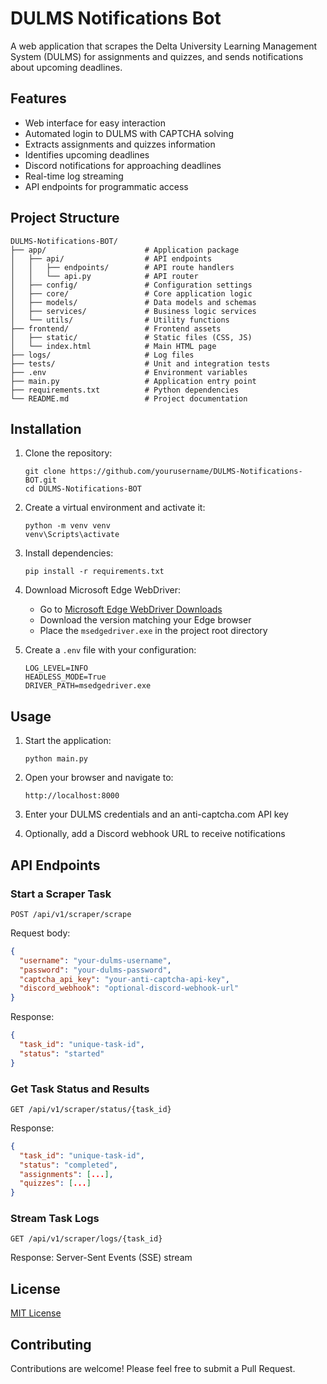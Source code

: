 # DULMS Notifications Bot

A web application that scrapes the Delta University Learning Management System (DULMS) for assignments and quizzes, and sends notifications about upcoming deadlines.

## Features

- Web interface for easy interaction
- Automated login to DULMS with CAPTCHA solving
- Extracts assignments and quizzes information
- Identifies upcoming deadlines
- Discord notifications for approaching deadlines
- Real-time log streaming
- API endpoints for programmatic access

## Project Structure

```
DULMS-Notifications-BOT/
├── app/                      # Application package
│   ├── api/                  # API endpoints
│   │   ├── endpoints/        # API route handlers
│   │   └── api.py            # API router
│   ├── config/               # Configuration settings
│   ├── core/                 # Core application logic
│   ├── models/               # Data models and schemas
│   ├── services/             # Business logic services
│   └── utils/                # Utility functions
├── frontend/                 # Frontend assets
│   ├── static/               # Static files (CSS, JS)
│   └── index.html            # Main HTML page
├── logs/                     # Log files
├── tests/                    # Unit and integration tests
├── .env                      # Environment variables
├── main.py                   # Application entry point
├── requirements.txt          # Python dependencies
└── README.md                 # Project documentation
```

## Installation

1. Clone the repository:
   ```
   git clone https://github.com/yourusername/DULMS-Notifications-BOT.git
   cd DULMS-Notifications-BOT
   ```

2. Create a virtual environment and activate it:
   ```
   python -m venv venv
   venv\Scripts\activate
   ```

3. Install dependencies:
   ```
   pip install -r requirements.txt
   ```

4. Download Microsoft Edge WebDriver:
   - Go to [Microsoft Edge WebDriver Downloads](https://developer.microsoft.com/en-us/microsoft-edge/tools/webdriver/)
   - Download the version matching your Edge browser
   - Place the `msedgedriver.exe` in the project root directory

5. Create a `.env` file with your configuration:
   ```
   LOG_LEVEL=INFO
   HEADLESS_MODE=True
   DRIVER_PATH=msedgedriver.exe
   ```

## Usage

1. Start the application:
   ```
   python main.py
   ```

2. Open your browser and navigate to:
   ```
   http://localhost:8000
   ```

3. Enter your DULMS credentials and an anti-captcha.com API key

4. Optionally, add a Discord webhook URL to receive notifications

## API Endpoints

### Start a Scraper Task
`POST /api/v1/scraper/scrape`

Request body:
```json
{
  "username": "your-dulms-username",
  "password": "your-dulms-password",
  "captcha_api_key": "your-anti-captcha-api-key",
  "discord_webhook": "optional-discord-webhook-url"
}
```

Response:
```json
{
  "task_id": "unique-task-id",
  "status": "started"
}
```

### Get Task Status and Results
`GET /api/v1/scraper/status/{task_id}`

Response:
```json
{
  "task_id": "unique-task-id",
  "status": "completed",
  "assignments": [...],
  "quizzes": [...]
}
```

### Stream Task Logs
`GET /api/v1/scraper/logs/{task_id}`

Response: Server-Sent Events (SSE) stream

## License

[MIT License](LICENSE)

## Contributing

Contributions are welcome! Please feel free to submit a Pull Request.